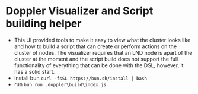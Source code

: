 # Doppler Visualizer and Script building helper
- This UI provided tools to make it easy to view what the cluster looks like and how to build a script that can create or perform actions on the cluster of nodes. The visualizer requires that an LND node is apart of the cluster at the moment and the script build does not support the full functionality of everything that can be done with the DSL, however, it has a solid start.
- install bun `curl -fsSL https://bun.sh/install | bash`
- run `bun run .doppler\build\index.js`
